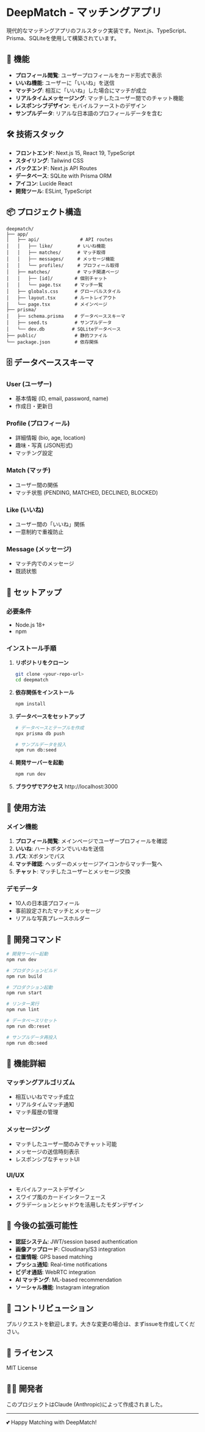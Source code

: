 # DeepMatch - マッチングアプリ

現代的なマッチングアプリのフルスタック実装です。Next.js、TypeScript、Prisma、SQLiteを使用して構築されています。

## 🚀 機能

- **プロフィール閲覧**: ユーザープロフィールをカード形式で表示
- **いいね機能**: ユーザーに「いいね」を送信
- **マッチング**: 相互に「いいね」した場合にマッチが成立
- **リアルタイムメッセージング**: マッチしたユーザー間でのチャット機能
- **レスポンシブデザイン**: モバイルファーストのデザイン
- **サンプルデータ**: リアルな日本語のプロフィールデータを含む

## 🛠️ 技術スタック

- **フロントエンド**: Next.js 15, React 19, TypeScript
- **スタイリング**: Tailwind CSS
- **バックエンド**: Next.js API Routes
- **データベース**: SQLite with Prisma ORM
- **アイコン**: Lucide React
- **開発ツール**: ESLint, TypeScript

## 📦 プロジェクト構造

```
deepmatch/
├── app/
│   ├── api/               # API routes
│   │   ├── like/         # いいね機能
│   │   ├── matches/      # マッチ取得
│   │   ├── messages/     # メッセージ機能
│   │   └── profiles/     # プロフィール取得
│   ├── matches/          # マッチ関連ページ
│   │   ├── [id]/        # 個別チャット
│   │   └── page.tsx     # マッチ一覧
│   ├── globals.css      # グローバルスタイル
│   ├── layout.tsx       # ルートレイアウト
│   └── page.tsx         # メインページ
├── prisma/
│   ├── schema.prisma    # データベーススキーマ
│   ├── seed.ts          # サンプルデータ
│   └── dev.db          # SQLiteデータベース
├── public/              # 静的ファイル
└── package.json         # 依存関係
```

## 🗄️ データベーススキーマ

### User (ユーザー)
- 基本情報 (ID, email, password, name)
- 作成日・更新日

### Profile (プロフィール)
- 詳細情報 (bio, age, location)
- 趣味・写真 (JSON形式)
- マッチング設定

### Match (マッチ)
- ユーザー間の関係
- マッチ状態 (PENDING, MATCHED, DECLINED, BLOCKED)

### Like (いいね)
- ユーザー間の「いいね」関係
- 一意制約で重複防止

### Message (メッセージ)
- マッチ内でのメッセージ
- 既読状態

## 🚀 セットアップ

### 必要条件
- Node.js 18+
- npm

### インストール手順

1. **リポジトリをクローン**
   ```bash
   git clone <your-repo-url>
   cd deepmatch
   ```

2. **依存関係をインストール**
   ```bash
   npm install
   ```

3. **データベースをセットアップ**
   ```bash
   # データベースとテーブルを作成
   npx prisma db push
   
   # サンプルデータを投入
   npm run db:seed
   ```

4. **開発サーバーを起動**
   ```bash
   npm run dev
   ```

5. **ブラウザでアクセス**
   http://localhost:3000

## 📱 使用方法

### メイン機能
1. **プロフィール閲覧**: メインページでユーザープロフィールを確認
2. **いいね**: ハートボタンでいいねを送信
3. **パス**: Xボタンでパス
4. **マッチ確認**: ヘッダーのメッセージアイコンからマッチ一覧へ
5. **チャット**: マッチしたユーザーとメッセージ交換

### デモデータ
- 10人の日本語プロフィール
- 事前設定されたマッチとメッセージ
- リアルな写真プレースホルダー

## 🔧 開発コマンド

```bash
# 開発サーバー起動
npm run dev

# プロダクションビルド
npm run build

# プロダクション起動
npm run start

# リンター実行
npm run lint

# データベースリセット
npm run db:reset

# サンプルデータ再投入
npm run db:seed
```

## 🌟 機能詳細

### マッチングアルゴリズム
- 相互いいねでマッチ成立
- リアルタイムマッチ通知
- マッチ履歴の管理

### メッセージング
- マッチしたユーザー間のみでチャット可能
- メッセージの送信時刻表示
- レスポンシブなチャットUI

### UI/UX
- モバイルファーストデザイン
- スワイプ風のカードインターフェース
- グラデーションとシャドウを活用したモダンデザイン

## 🔮 今後の拡張可能性

- **認証システム**: JWT/session based authentication
- **画像アップロード**: Cloudinary/S3 integration
- **位置情報**: GPS based matching
- **プッシュ通知**: Real-time notifications
- **ビデオ通話**: WebRTC integration
- **AI マッチング**: ML-based recommendation
- **ソーシャル機能**: Instagram integration

## 🤝 コントリビューション

プルリクエストを歓迎します。大きな変更の場合は、まずissueを作成してください。

## 📄 ライセンス

MIT License

## 👨‍💻 開発者

このプロジェクトはClaude (Anthropic)によって作成されました。

---

💕 Happy Matching with DeepMatch!
